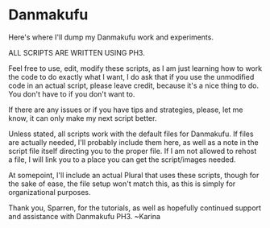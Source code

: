 # Danmakufu
Here's where I'll dump my Danmakufu work and experiments.

ALL SCRIPTS ARE WRITTEN USING PH3.

Feel free to use, edit, modify these scripts, as I am just learning how to work the code to do exactly what I want, I do ask that if you use the unmodified code in an actual script, please leave credit, because it's a nice thing to do. You don't have to if you don't want to.

If there are any issues or if you have tips and strategies, please, let me know, it can only make my next script better.

Unless stated, all scripts work with the default files for Danmakufu. If files are actually needed, I'll probably include them here, as well as a note in the script file itself directing you to the proper file. If I am not allowed to rehost a file, I will link you to a place you can get the script/images needed.

At somepoint, I'll include an actual Plural that uses these scripts, though for the sake of ease, the file setup won't match this, as this is simply for organizational purposes.

Thank you, Sparren, for the tutorials, as well as hopefully continued support and assistance with Danmakufu PH3.
                ~Karina

